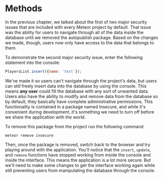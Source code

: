 # Methods

In the previous chapter, we talked about the first of two major security issues that are included with every Meteor project by default. That issue was the ability for users to navigate through all of the data inside the database until we removed the autopublish package. Based on the changes we made, though, users now only have access to the data that belongs to them.

To demonstrate the second major security issue, enter the following statement into the console:

```js
PlayersList.insert({name: 'test'});
```

We've made it so users can't navigate through the project's data, but users can still freely insert data into the database by using the console. This means **any user** could fill the database with any sort of unwanted data. Users also have the ability to modify and remove data from the database so by default, they basically have complete administrative permissions. This functionality is contained in a package named Insecure, and while it's convenient during development, it's something we need to turn off before we share the application with the world.

To remove this package from the project run the following command

```
meteor remove insecure
```

Then, once the package is removed, switch back to the browser and try playing around with the application. You'll notice that the `insert`, `update`, and `remove` functions have stopped working from inside the console and inside the interface. This means the application is a lot more secure. But we'll need to make some changes to get the interface working again while still preventing users from manipulating the database through the console.